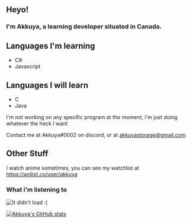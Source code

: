 ## Heyo!


### I'm Akkuya, a learning developer situated in Canada.


## Languages I'm learning

 - C#
 - Javascript

## Languages I will learn

  - C
  - Java


I'm not working on any specific program at the moment, i'm just doing whatever the heck I want

Contact me at Akkuya#0002 on discord, or at akkuyastorage@gmail.com


## Other Stuff

I watch anime sometimes, you can see my watchlist at https://anilist.co/user/akkuya

### What i'm listening to

![It didn't load :(](https://vps5.minzkraut.com/spotify/embed.png?key=orangemariodog&header=center&font=Raleway&headerFont=Comfortaa&color=b39eb5&border=ffffff)

[![Akkuya's GitHub stats](https://github-readme-stats.vercel.app/api?username=akkuya&theme=material-palenight)](https://github.com/anuraghazra/github-readme-stats)

<!--

**Akkuya/akkuya** is a ✨ _special_ ✨ repository because its `README.md` (this file) appears on your GitHub profile.

Here are some ideas to get you started:

- 🔭 I’m currently working on ...
- 🌱 I’m currently learning ...
- 👯 I’m looking to collaborate on ...
- 🤔 I’m looking for help with ...
- 💬 Ask me about ...
- 📫 How to reach me: ...
- 😄 Pronouns: ...
- ⚡ Fun fact: ...
-->
